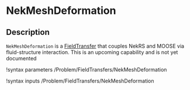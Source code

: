 # NekMeshDeformation

## Description

`NekMeshDeformation` is a [FieldTransfer](AddFieldTransferAction.md) that couples
NekRS and MOOSE via fluid-structure interaction. This is an upcoming capability and
is not yet documented

!syntax parameters /Problem/FieldTransfers/NekMeshDeformation

!syntax inputs /Problem/FieldTransfers/NekMeshDeformation
